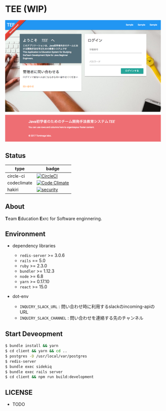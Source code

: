 # TEE (WIP)

![](./.github/ss.png)

Status
---

| type | badge |
|---|---|
| circle-ci | [![CircleCI](https://img.shields.io/circleci/project/github/SLP-KBIT/TEE)](https://circleci.com/gh/SLP-KBIT/TEE) |
| codeclimate | [![Code Climate](https://img.shields.io/codeclimate/github/SLP-KBIT/TEE.svg)](https://codeclimate.com/github/SLP-KBIT/TEE) |
| hakiri | [![security](https://hakiri.io/github/SLP-KBIT/TEE/master.svg)](https://hakiri.io/github/SLP-KBIT/TEE/master) |

About
---

**T**eam **E**ducation **E**xrc for Software enginnering.

Environment
---

- dependency libraries
  - `redis-server` >= 3.0.6
  - `rails` == 5.0
  - `ruby` >= 2.3.0
  - `bundler` >= 1.12.3
  - `node` >= 6.8
  - `yarn` >= 0.17.10
  - `react` >= 15.0

- dot-env
  - `INQUIRY_SLACK_URL` : 問い合わせ時に利用するslackのincoming-apiのURL
  - `INQUIRY_SLACK_CHANNEL` : 問い合わせを連絡する先のチャンネル

Start Deveopment
---

```bash
$ bundle install && yarn
$ cd client && yarn && cd ..
$ postgres -D /usr/local/var/postgres
$ redis-server
$ bundle exec sidekiq
$ bundle exec rails server
$ cd client && npm run build:development
```

LICENSE
---

- TODO
